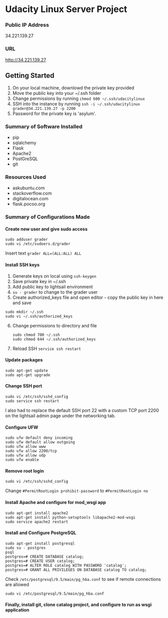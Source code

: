 # Udacity Linux Server Project

### Public IP Address
34.221.139.27

### URL
http://34.221.139.27

## Getting Started
1. On your local machine, downlowd the private key provided
2. Move the public key into your ~/.ssh folder
3. Change permissions by running `chmod 600 ~/.ssh/udacitylinux`
4. SSH into the instance by running `ssh -i ~/.ssh/udacitylinux grader@34.221.139.27 -p 2200`
5. Password for the private key is 'asylum'.

### Summary of Software Installed
* pip
* sqlalchemy
* Flask
* Apache2
* PostGreSQL
* git

### Resources Used
* askubuntu.com
* stackoverflow.com
* digitalocean.com
* flask.pocoo.org

### Summary of Configurations Made
#### Create new user and give sudo access
```
sudo adduser grader
sudo vi /etc/sudoers.d/grader
```
Insert text `grader ALL=(ALL:ALL) ALL`
#### Install SSH keys
1. Generate keys on local using `ssh-keygen`
2. Save private key in ~/.ssh
3. Add public key to lightsail environment
4. `su - grader` to change to the grader user
5. Create authorized_keys file and open editor - copy the public key in here and save
```
sudo mkdir ~/.ssh
sudo vi ~/.ssh/authorized_keys
``` 
6. Change permissions to directory and file
   ```
   sudo chmod 700 ~/.ssh
   sudo chmod 644 ~/.ssh/authorized_keys
   ```
7. Reload SSH `service ssh restart`
#### Update packages
```
sudo apt-get update
sudo apt-get upgrade
```
#### Change SSH port
```
sudo vi /etc/ssh/sshd_config
sudo service ssh restart
```
I also had to replace the default SSH port 22 with a custom TCP port 2200 on the lightsail admin page under the networking tab.

#### Configure UFW
```
sudo ufw default deny incoming
sudo ufw default allow outgoing
sudo ufw allow www
sudo ufw allow 2200/tcp
sudo ufw allow udp
sudo ufw enable
```
#### Remove root login
```sudo vi /etc/ssh/sshd_config```

Change `#PermitRootLogin prohibit-password` to `#PermitRootLogin no`
#### Install Apache and configure for mod_wsgi app
```
sudo apt-get install apache2
sudo apt-get install python-setuptools libapache2-mod-wsgi
sudo service apache2 restart
```
#### Install and Configure PostgreSQL
```
sudo apt-get install postgresql
sudo su - postgres
psql
postgres=# CREATE DATABASE catalog;
postgres=# CREATE USER catalog;
postgres=# ALTER ROLE catalog WITH PASSWORD 'catalog';
postgres=# GRANT ALL PRIVILEGES ON DATABASE catalog TO catalog;
```
Check `/etc/postgresql/9.5/main/pg_hba.conf` to see if remote connections are allowed
```
sudo vi /etc/postgresql/9.5/main/pg_hba.conf
```
#### Finally, install git, clone catalog project, and configure to run as wsgi application
